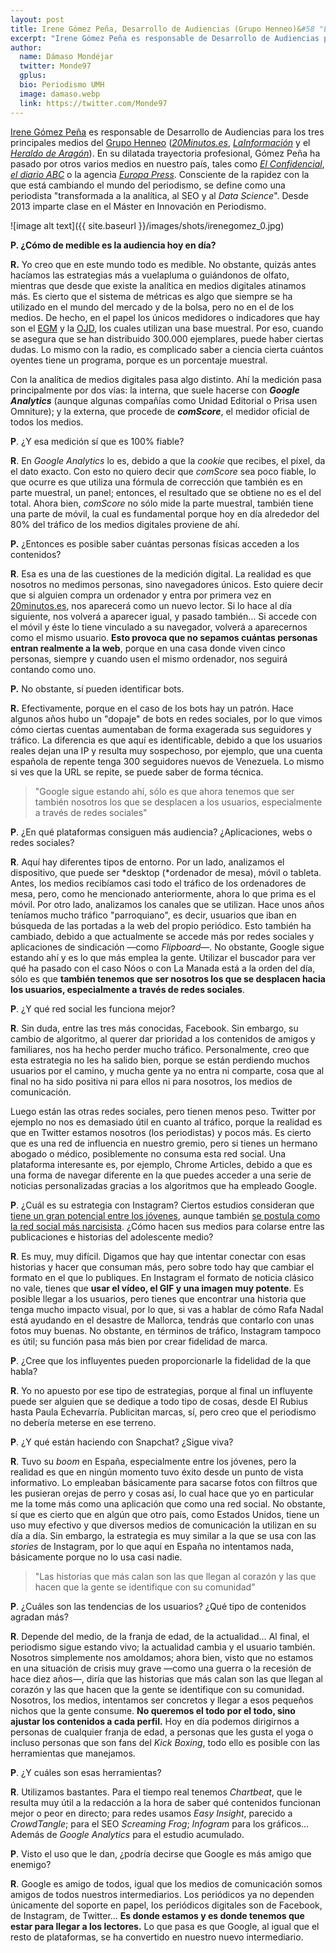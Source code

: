 ```yaml
---
layout: post
title: Irene Gómez Peña, Desarrollo de Audiencias (Grupo Henneo)&#58 "La clave no pasa por buscar el todo por el todo, sino en ajustar los contenidos a cada perfil de usuario"
excerpt: "Irene Gómez Peña es responsable de Desarrollo de Audiencias para los tres principales medios del Grupo Henneo (20Minutos.es, LaInformación y el Heraldo de Aragón). En su dilatada trayectoria profesional, Gómez Peña ha pasado por varios medios en nuestro país, tales como El Confidencial, el diario ABC o la agencia Europa Press. Consciente de la rapidez con la que está cambiando el mundo del periodismo, se define como una periodista 'transformada a la analítica, al SEO y al Data Science'. Desde 2013 imparte clase en el Máster en Innovación en Periodismo."
author:
  name: Dámaso Mondéjar
  twitter: Monde97
  gplus:  
  bio: Periodismo UMH
  image: damaso.webp
  link: https://twitter.com/Monde97
---
```

[Irene Gómez Peña](https://twitter.com/irenegomezpena?lang=es) es responsable de Desarrollo de Audiencias para los tres principales medios del [Grupo Henneo](https://www.henneo.com/) (*[20Minutos.es](https://www.20minutos.es/)*, *[LaInformación](https://www.lainformacion.com/)* y el *[Heraldo de Aragón](https://www.heraldo.es/)*). En su dilatada trayectoria profesional, Gómez Peña ha pasado por otros varios medios en nuestro país, tales como *[El Confidencial](https://www.elconfidencial.com/?gclid=CjwKCAjw3qDeBRBkEiwAsqeO7l-Uh6inNsGD3sEPCPtKv_MPw034g6Cy7_xQDNJfK2S3rdnqa-CpEhoCjoIQAvD_BwE)*, *[el diario ABC](https://www.abc.es/)* o la agencia *[Europa Press](https://www.europapress.es/)*. Consciente de la rapidez con la que está cambiando el mundo del periodismo, se define como una periodista "transformada a la analítica, al SEO y al *Data Science*". Desde 2013 imparte clase en el Máster en Innovación en Periodismo.

![image alt text]({{ site.baseurl }}/images/shots/irenegomez_0.jpg)

**P. ¿Cómo de medible es la audiencia hoy en día?**

**R.** Yo creo que en este mundo todo es medible. No obstante, quizás antes hacíamos las estrategias más a vuelapluma o guiándonos de olfato, mientras que desde que existe la analítica en medios digitales atinamos más. Es cierto que el sistema de métricas es algo que siempre se ha utilizado en el mundo del mercado y de la bolsa, pero no en el de los medios. De hecho, en el papel los únicos medidores o indicadores que hay son el [EGM](https://www.aimc.es/egm/datos-egm-resumen-general/) y la [OJD](https://www.ojd.es/), los cuales utilizan una base muestral. Por eso, cuando se asegura que se han distribuido 300.000 ejemplares, puede haber ciertas dudas. Lo mismo con la radio, es complicado saber a ciencia cierta cuántos oyentes tiene un programa, porque es un porcentaje muestral. 

Con la analítica de medios digitales pasa algo distinto. Ahí la medición pasa principalmente por dos vías: la interna, que suele hacerse con **_Google Analytics_** (aunque algunas compañías como Unidad Editorial o Prisa usen Omniture); y la externa, que procede de **_comScore_**, el medidor oficial de todos los medios.  

**P**. ¿Y esa medición sí que es 100% fiable?

**R**. En *Google Analytics* lo es, debido a que la *cookie* que recibes, el píxel, da el dato exacto. Con esto no quiero decir que *comScore* sea poco fiable, lo que ocurre es que utiliza una fórmula de corrección que también es en parte muestral, un panel; entonces, el resultado que se obtiene no es el del total. Ahora bien, *comScore* no sólo mide la parte muestral, también tiene una parte de móvil, la cual es fundamental porque hoy en día alrededor del 80% del tráfico de los medios digitales proviene de ahí. 

**P.** ¿Entonces es posible saber cuántas personas físicas acceden a los contenidos?

**R**. Esa es una de las cuestiones de la medición digital. La realidad es que nosotros no medimos personas, sino navegadores únicos. Esto quiere decir que si alguien compra un ordenador y entra por primera vez en [20minutos.es](https://www.20minutos.es/), nos aparecerá como un nuevo lector. Si lo hace al día siguiente, nos volverá a aparecer igual, y pasado también… Si accede con el móvil y éste lo tiene vinculado a su navegador, volverá a aparecernos como el mismo usuario. **Esto provoca que no sepamos cuántas personas entran realmente a la web**, porque en una casa donde viven cinco personas, siempre y cuando usen el mismo ordenador, nos seguirá contando como uno. 

**P.** No obstante, sí pueden identificar bots.

**R.** Efectivamente, porque en el caso de los bots hay un patrón. Hace algunos años hubo un "dopaje" de bots en redes sociales, por lo que vimos cómo ciertas cuentas aumentaban de forma exagerada sus seguidores y tráfico. La diferencia es que aquí es identificable, debido a que los usuarios reales dejan una IP y resulta muy sospechoso, por ejemplo,  que una cuenta española de repente tenga 300 seguidores nuevos de Venezuela. Lo mismo si ves que la URL se repite, se puede saber de forma técnica.

>"Google sigue estando ahí, sólo es que ahora tenemos que ser también nosotros los que se desplacen a los usuarios, especialmente a través de redes sociales"

**P**. ¿En qué plataformas consiguen más audiencia? ¿Aplicaciones, webs o redes sociales?

**R**. Aquí hay diferentes tipos de entorno. Por un lado, analizamos el dispositivo, que puede ser *desktop (*ordenador de mesa), móvil o tableta. Antes, los medios recibíamos casi todo el tráfico de los ordenadores de mesa, pero, como he mencionado anteriormente, ahora lo que prima es el móvil. Por otro lado, analizamos los canales que se utilizan. Hace unos años teníamos mucho tráfico "parroquiano", es decir, usuarios que iban en búsqueda de las portadas a la web del propio periódico. Esto también ha cambiado, debido a que actualmente se accede más por redes sociales y aplicaciones de sindicación —como *Flipboard*—. No obstante, Google sigue estando ahí y es lo que más emplea la gente. Utilizar el buscador para ver qué ha pasado con el caso Nóos o con La Manada está a la orden del día, sólo es que **también tenemos que ser nosotros los que se desplacen hacia los usuarios, especialmente a través de redes sociales**. 

**P**. ¿Y qué red social les funciona mejor?

**R**. Sin duda, entre las tres más conocidas, Facebook. Sin embargo, su cambio de algoritmo, al querer dar prioridad a los contenidos de amigos y familiares, nos ha hecho perder mucho tráfico. Personalmente, creo que esta estrategia no les ha salido bien, porque se están perdiendo muchos usuarios por el camino, y mucha gente ya no entra ni comparte, cosa que al final no ha sido positiva ni para ellos ni para nosotros, los medios de comunicación. 

Luego están las otras redes sociales, pero tienen menos peso. Twitter por ejemplo no nos es demasiado útil en cuanto al tráfico, porque la realidad es que en Twitter estamos nosotros (los periodistas) y pocos más. Es cierto que es una red de influencia en nuestro gremio, pero si tienes un hermano abogado o médico, posiblemente no consuma esta red social. Una plataforma interesante es, por ejemplo, Chrome Articles, debido a que es una forma de navegar diferente en la que puedes acceder a una serie de noticias personalizadas gracias a los algoritmos que ha empleado Google.

**P**. ¿Cuál es su estrategia con Instagram? Ciertos estudios consideran que [tiene un gran potencial entre los jóvenes](http://mip.umh.es/blog/2018/01/15/redes-sociales-y-medios-estrategias-relaciones/), aunque también  [se postula como la red social más narcisista](https://www.dailymail.co.uk/sciencetech/article-4374800/Instagram-narcissistic-social-media-platform.html). ¿Cómo hacen sus medios para colarse entre las publicaciones e historias del adolescente medio?

**R**. Es muy, muy difícil. Digamos que hay que intentar conectar con esas historias y hacer que consuman más, pero sobre todo hay que cambiar el formato en el que lo publiques. En Instagram el formato de noticia clásico no vale, tienes que **usar el vídeo, el GIF y una imagen muy potente**. Es posible llegar a los usuarios, pero tienes que encontrar una historia que tenga mucho impacto visual, por lo que, si vas a hablar de cómo Rafa Nadal está ayudando en el desastre de Mallorca, tendrás que contarlo con unas fotos muy buenas. No obstante, en términos de tráfico, Instagram tampoco es útil; su función pasa más bien por crear fidelidad de marca.

**P**. ¿Cree que los influyentes pueden proporcionarle la fidelidad de la que habla?

**R**. Yo no apuesto por ese tipo de estrategias, porque al final un influyente puede ser alguien que se dedique a todo tipo de cosas, desde El Rubius hasta Paula Echevarría. Publicitan marcas, sí, pero creo que el periodismo no debería meterse en ese terreno.

**P**. ¿Y qué están haciendo con Snapchat? ¿Sigue viva?

**R**. Tuvo su *boom* en España, especialmente entre los jóvenes, pero la realidad es que en ningún momento tuvo éxito desde un punto de vista informativo. Lo empleaban básicamente para sacarse fotos con filtros que les pusieran orejas de perro y cosas así, lo cual hace que yo en particular me la tome más como una aplicación que como una red social. No obstante, sí que es cierto que en algún que otro país, como Estados Unidos, tiene un uso muy efectivo y que diversos medios de comunicación la utilizan en su día a día. Sin embargo, la estrategia es muy similar a la que se usa con las *stories* de Instagram, por lo que aquí en España no intentamos nada, básicamente porque no lo usa casi nadie. 

>"Las historias que más calan son las que llegan al corazón y las que hacen que la gente se identifique con su comunidad"

**P**. ¿Cuáles son las tendencias de los usuarios? ¿Qué tipo de contenidos agradan más?

**R**. Depende del medio, de la franja de edad, de la actualidad… Al final, el periodismo sigue estando vivo; la actualidad cambia y el usuario también. Nosotros simplemente nos amoldamos; ahora bien, visto que no estamos en una situación de crisis muy grave —como una guerra o la recesión de hace diez años—, diría que las historias que más calan son las que llegan al corazón y las que hacen que la gente se identifique con su comunidad. Nosotros, los medios, intentamos ser concretos y llegar a esos pequeños nichos que la gente consume. **No queremos el todo por el todo, sino ajustar los contenidos a cada perfil.** Hoy en día podemos dirigirnos a personas de cualquier franja de edad, a personas que les gusta el yoga o incluso personas que son fans del *Kick Boxing*, todo ello es posible con las herramientas que manejamos.

**P**. ¿Y cuáles son esas herramientas?

**R**. Utilizamos bastantes. Para el tiempo real tenemos *Chartbeat*, que le resulta muy útil a la redacción a la hora de saber qué contenidos funcionan mejor o peor en directo; para redes usamos *Easy Insight*, parecido a *CrowdTangle*; para el SEO *Screaming Frog*; *Infogram* para los gráficos… Además de *Google Analytics* para el estudio acumulado. 

**P**. Visto el uso que le dan, ¿podría decirse que Google es más amigo que enemigo?

**R**. Google es amigo de todos, igual que los medios de comunicación somos amigos de todos nuestros intermediarios. Los periódicos ya no dependen únicamente del soporte en papel, los periódicos digitales son de Facebook, de Instagram, de Twitter… **Es donde estamos y es donde tenemos que estar para llegar a los lectores.** Lo que pasa es que Google, al igual que el resto de plataformas, se ha convertido en nuestro nuevo intermediario.

